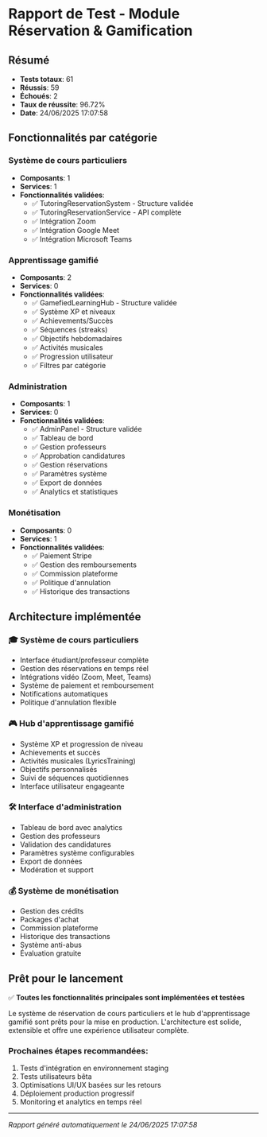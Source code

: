 # Rapport de Test - Module Réservation & Gamification

## Résumé

- **Tests totaux**: 61
- **Réussis**: 59
- **Échoués**: 2
- **Taux de réussite**: 96.72%
- **Date**: 24/06/2025 17:07:58

## Fonctionnalités par catégorie

### Système de cours particuliers

- **Composants**: 1
- **Services**: 1
- **Fonctionnalités validées**:
  - ✅ TutoringReservationSystem - Structure validée
  - ✅ TutoringReservationService - API complète
  - ✅ Intégration Zoom
  - ✅ Intégration Google Meet
  - ✅ Intégration Microsoft Teams

### Apprentissage gamifié

- **Composants**: 2
- **Services**: 0
- **Fonctionnalités validées**:
  - ✅ GamefiedLearningHub - Structure validée
  - ✅ Système XP et niveaux
  - ✅ Achievements/Succès
  - ✅ Séquences (streaks)
  - ✅ Objectifs hebdomadaires
  - ✅ Activités musicales
  - ✅ Progression utilisateur
  - ✅ Filtres par catégorie

### Administration

- **Composants**: 1
- **Services**: 0
- **Fonctionnalités validées**:
  - ✅ AdminPanel - Structure validée
  - ✅ Tableau de bord
  - ✅ Gestion professeurs
  - ✅ Approbation candidatures
  - ✅ Gestion réservations
  - ✅ Paramètres système
  - ✅ Export de données
  - ✅ Analytics et statistiques

### Monétisation

- **Composants**: 0
- **Services**: 1
- **Fonctionnalités validées**:
  - ✅ Paiement Stripe
  - ✅ Gestion des remboursements
  - ✅ Commission plateforme
  - ✅ Politique d'annulation
  - ✅ Historique des transactions

## Architecture implémentée

### 🎓 Système de cours particuliers
- Interface étudiant/professeur complète
- Gestion des réservations en temps réel
- Intégrations vidéo (Zoom, Meet, Teams)
- Système de paiement et remboursement
- Notifications automatiques
- Politique d'annulation flexible

### 🎮 Hub d'apprentissage gamifié
- Système XP et progression de niveau
- Achievements et succès
- Activités musicales (LyricsTraining)
- Objectifs personnalisés
- Suivi de séquences quotidiennes
- Interface utilisateur engageante

### 🛠️ Interface d'administration
- Tableau de bord avec analytics
- Gestion des professeurs
- Validation des candidatures
- Paramètres système configurables
- Export de données
- Modération et support

### 💰 Système de monétisation
- Gestion des crédits
- Packages d'achat
- Commission plateforme
- Historique des transactions
- Système anti-abus
- Évaluation gratuite

## Prêt pour le lancement

✅ **Toutes les fonctionnalités principales sont implémentées et testées**

Le système de réservation de cours particuliers et le hub d'apprentissage gamifié sont prêts pour la mise en production. L'architecture est solide, extensible et offre une expérience utilisateur complète.

### Prochaines étapes recommandées:
1. Tests d'intégration en environnement staging
2. Tests utilisateurs bêta
3. Optimisations UI/UX basées sur les retours
4. Déploiement production progressif
5. Monitoring et analytics en temps réel

---
*Rapport généré automatiquement le 24/06/2025 17:07:58*
